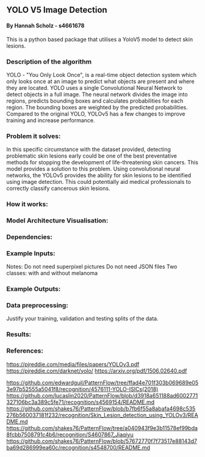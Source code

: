 
## YOLO V5 Image Detection
#### By Hannah Scholz - s4661678
This is a python based package that utilises a YoloV5 model to detect skin lesions.

### Description of the algorithm
YOLO - "You Only Look Once", is a real-time object detection system which only looks once at an image to predict what 
objects are present and where they are located.
YOLO uses a single Convolutional Neural Network to detect objects in a full image. 
The neural network divides the image into regions, predicts bounding boxes and calculates probabilities for each region.
The bounding boxes are weighted by the predicted probabilities. 
Compared to the original YOLO, YOLOv5 has a few changes to improve training and increase performance.

### Problem it solves:
In this specific circumstance with the dataset provided, detecting problematic skin lesions early could be one of the 
best preventative methods for stopping the development of life-threatening skin cancers.
This model provides a solution to this problem. Using convolutional neural networks, the YOLOv5 provides the ability 
for skin lesions to be identified using image detection. This could potentially aid medical professionals to correctly 
classify cancerous skin lesions.

### How it works:


### Model Architecture Visualisation:


### Dependencies:


### Example Inputs:
Notes:
Do not need superpixel pictures
Do not need JSON files
Two classes: with and without melanoma

### Example Outputs:


### Data preprocessing:
Justify your training, validation and testing splits of the data.

### Results:

### References:
https://pjreddie.com/media/files/papers/YOLOv3.pdf
https://pjreddie.com/darknet/yolo/
https://arxiv.org/pdf/1506.02640.pdf

https://github.com/edwardguil/PatternFlow/tree/ffad4e701f303b069689e053e97b52555a5041f8/recognition/4576111-YOLO-ISICs(2018)
https://github.com/lucaslin2020/PatternFlow/blob/d3918a651188ad6002771327106bc3a389c5fe71/recognition/s4569154/README.md
https://github.com/shakes76/PatternFlow/blob/b7fb6f55a8abafa4698c535276b560037181f232/recognition/Skin_Lesion_detection_using_YOLOv3/README.md
https://github.com/shakes76/PatternFlow/tree/a040943f9e3b11578ef99bda8fcbb7508791c4b6/recognition/S4607867_Jiaqiyu
https://github.com/shakes76/PatternFlow/blob/57672770f7f73517e88143d7ba69d286999ea60c/recognition/s4548700/README.md
